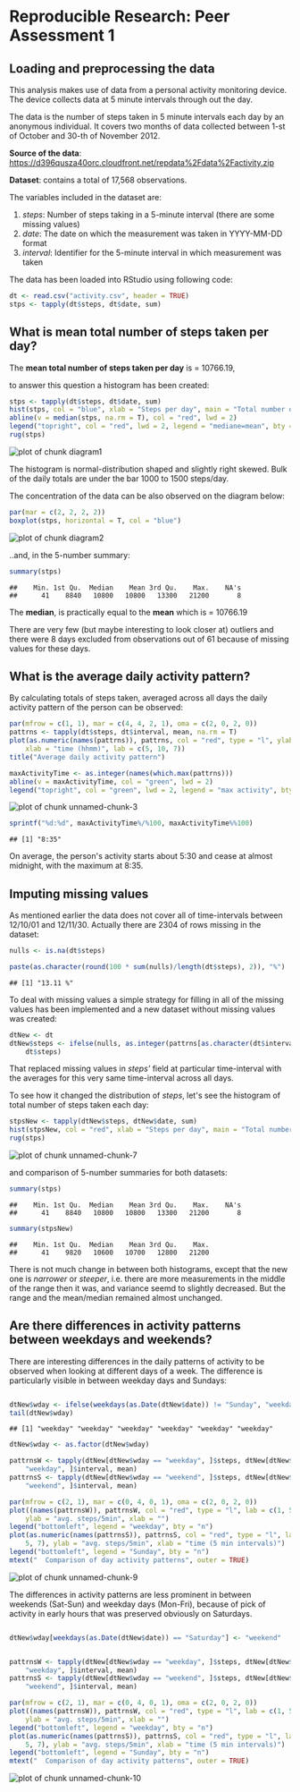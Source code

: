 # Reproducible Research: Peer Assessment 1


## Loading and preprocessing the data
This analysis makes use of data from a personal activity monitoring device. 
The device collects data at 5 minute intervals through out the day. 

The data is the number of steps taken in 5 minute intervals each day by an anonymous individual. It covers two months of data collected between 1-st of October and 30-th of November 2012.

**Source of the data**: https://d396qusza40orc.cloudfront.net/repdata%2Fdata%2Factivity.zip

**Dataset**: contains a total of 17,568 observations.

The variables included in the dataset are:

1. *steps*: Number of steps taking in a 5-minute interval (there are some missing values)
2. *date*: The date on which the measurement was taken in YYYY-MM-DD format
3. *interval*: Identifier for the 5-minute interval in which measurement was taken

The data has been loaded into RStudio using following code:

```r
dt <- read.csv("activity.csv", header = TRUE)
stps <- tapply(dt$steps, dt$date, sum)
```


## What is mean total number of steps taken per day?
The **mean total number of steps taken per day** is = 10766.19,

to answer this question a histogram has been created:


```r
stps <- tapply(dt$steps, dt$date, sum)
hist(stps, col = "blue", xlab = "Steps per day", main = "Total number of steps taken each day")
abline(v = median(stps, na.rm = T), col = "red", lwd = 2)
legend("topright", col = "red", lwd = 2, legend = "mediane=mean", bty = "n")
rug(stps)
```

![plot of chunk diagram1](figure/diagram1.png) 


The histogram is normal-distribution shaped and slightly right skewed.
Bulk of the daily totals are under the bar 1000 to 1500 steps/day.

The concentration of the data can be also observed on the diagram below:


```r
par(mar = c(2, 2, 2, 2))
boxplot(stps, horizontal = T, col = "blue")
```

![plot of chunk diagram2](figure/diagram2.png) 


..and, in the 5-number summary:

```r
summary(stps)
```

```
##    Min. 1st Qu.  Median    Mean 3rd Qu.    Max.    NA's 
##      41    8840   10800   10800   13300   21200       8
```

The **median**, is practically equal to the **mean** which is = 10766.19

There are very few (but maybe interesting to look closer at) outliers and there were 8 days excluded from observations out of 61 because of missing values for these days.

## What is the average daily activity pattern?
By calculating totals of steps taken, averaged across all days the daily activity pattern of the person can be observed:


```r
par(mfrow = c(1, 1), mar = c(4, 4, 2, 1), oma = c(2, 0, 2, 0))
pattrns <- tapply(dt$steps, dt$interval, mean, na.rm = T)
plot(as.numeric(names(pattrns)), pattrns, col = "red", type = "l", ylab = "avg. steps/5min", 
    xlab = "time (hhmm)", lab = c(5, 10, 7))
title("Average daily activity pattern")

maxActivityTime <- as.integer(names(which.max(pattrns)))
abline(v = maxActivityTime, col = "green", lwd = 2)
legend("topright", col = "green", lwd = 2, legend = "max activity", bty = "n")
```

![plot of chunk unnamed-chunk-3](figure/unnamed-chunk-3.png) 



```r
sprintf("%d:%d", maxActivityTime%/%100, maxActivityTime%%100)
```

```
## [1] "8:35"
```


On average, the person's activity starts about 5:30 and cease at almost midnight, with the maximum at 8:35.

## Imputing missing values

As mentioned earlier the data does not cover all of time-intervals between 12/10/01 and 12/11/30. 
Actually there are 2304 of rows missing in the dataset:

```r
nulls <- is.na(dt$steps)

paste(as.character(round(100 * sum(nulls)/length(dt$steps), 2)), "%")
```

```
## [1] "13.11 %"
```

To deal with missing values a simple strategy for filling in all of the missing values has been implemented and a new dataset without missing values was created:


```r
dtNew <- dt
dtNew$steps <- ifelse(nulls, as.integer(pattrns[as.character(dt$interval)]), 
    dt$steps)
```

That replaced missing values in *steps'* field at particular time-interval with the averages for this very same time-interval across all days.

To see how it changed the distribution of *steps*, let's see the histogram of total number of steps taken each day:


```r
stpsNew <- tapply(dtNew$steps, dtNew$date, sum)
hist(stpsNew, col = "red", xlab = "Steps per day", main = "Total number of steps taken each day")
rug(stps)
```

![plot of chunk unnamed-chunk-7](figure/unnamed-chunk-7.png) 


and comparison of 5-number summaries for both datasets:


```r
summary(stps)
```

```
##    Min. 1st Qu.  Median    Mean 3rd Qu.    Max.    NA's 
##      41    8840   10800   10800   13300   21200       8
```

```r
summary(stpsNew)
```

```
##    Min. 1st Qu.  Median    Mean 3rd Qu.    Max. 
##      41    9820   10600   10700   12800   21200
```


There is not much change in between both histograms, except that the new one is *narrower* or *steeper*, i.e. there are more measurements in the middle of the range then it was, and variance seemd to slightly decreased. But the range and the mean/median remained almost unchanged.


## Are there differences in activity patterns between weekdays and weekends?
There are interesting differences in the daily patterns of activity to be observed when looking at  different days of a week. The difference is particularly visible in between weekday days and Sundays:


```r

dtNew$wday <- ifelse(weekdays(as.Date(dtNew$date)) != "Sunday", "weekday", "weekend")
tail(dtNew$wday)
```

```
## [1] "weekday" "weekday" "weekday" "weekday" "weekday" "weekday"
```

```r
dtNew$wday <- as.factor(dtNew$wday)

pattrnsW <- tapply(dtNew[dtNew$wday == "weekday", ]$steps, dtNew[dtNew$wday == 
    "weekday", ]$interval, mean)
pattrnsS <- tapply(dtNew[dtNew$wday == "weekend", ]$steps, dtNew[dtNew$wday == 
    "weekend", ]$interval, mean)

par(mfrow = c(2, 1), mar = c(0, 4, 0, 1), oma = c(2, 0, 2, 0))
plot((names(pattrnsW)), pattrnsW, col = "red", type = "l", lab = c(1, 5, 7), 
    ylab = "avg. steps/5min", xlab = "")
legend("bottomleft", legend = "weekday", bty = "n")
plot(as.numeric(names(pattrnsS)), pattrnsS, col = "red", type = "l", lab = c(5, 
    5, 7), ylab = "avg. steps/5min", xlab = "time (5 min intervals)")
legend("bottomleft", legend = "Sunday", bty = "n")
mtext("  Comparison of day activity patterns", outer = TRUE)
```

![plot of chunk unnamed-chunk-9](figure/unnamed-chunk-9.png) 


The differences in activity patterns are less prominent in between weekends (Sat-Sun) and weekday days (Mon-Fri), because of pick of activity in early hours that was preserved obviously on Saturdays.

```r

dtNew$wday[weekdays(as.Date(dtNew$date)) == "Saturday"] <- "weekend"


pattrnsW <- tapply(dtNew[dtNew$wday == "weekday", ]$steps, dtNew[dtNew$wday == 
    "weekday", ]$interval, mean)
pattrnsS <- tapply(dtNew[dtNew$wday == "weekend", ]$steps, dtNew[dtNew$wday == 
    "weekend", ]$interval, mean)

par(mfrow = c(2, 1), mar = c(0, 4, 0, 1), oma = c(2, 0, 2, 0))
plot((names(pattrnsW)), pattrnsW, col = "red", type = "l", lab = c(1, 5, 7), 
    ylab = "avg. steps/5min", xlab = "")
legend("bottomleft", legend = "weekday", bty = "n")
plot(as.numeric(names(pattrnsS)), pattrnsS, col = "red", type = "l", lab = c(5, 
    5, 7), ylab = "avg. steps/5min", xlab = "time (5 min intervals)")
legend("bottomleft", legend = "Sunday", bty = "n")
mtext("  Comparison of day activity patterns", outer = TRUE)
```

![plot of chunk unnamed-chunk-10](figure/unnamed-chunk-10.png) 




